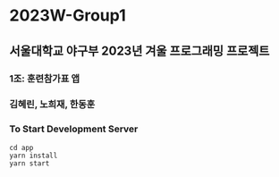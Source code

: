 # 2023W-Group1

## 서울대학교 야구부 2023년 겨울 프로그래밍 프로젝트
### 1조: 훈련참가표 앱
### 김혜린, 노희재, 한동훈

### To Start Development Server
```shell
cd app
yarn install
yarn start
```